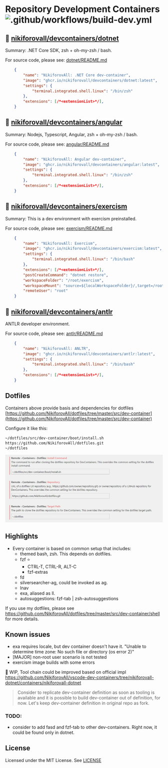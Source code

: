 # Repository Development Containers ![.github/workflows/build-dev.yml](https://github.com/NikiforovAll/dev-containers/workflows/.github/workflows/build-dev.yml/badge.svg?branch=master)

## 🐋 [nikiforovall/devcontainers/dotnet](https://github.com/users/NikiforovAll/packages/container/package/devcontainers%2Fdotnet)

Summary: .NET Core SDK, zsh + oh-my-zsh / bash.

For source code, please see: [dotnet/README.md](https://github.com/NikiforovAll/dev-containers/tree/master/containers/dotnet)

```json
    {
        "name": "NikiforovAll: .NET Core dev-container",
        "image": "ghcr.io/nikiforovall/devcontainers/dotnet:latest",
        "settings": {
            "terminal.integrated.shell.linux": "/bin/zsh"
        },
        "extensions": [/*<extensionList>*/],
    }
```

## 🐋 [nikiforovall/devcontainers/angular](https://github.com/users/NikiforovAll/packages/container/package/devcontainers%2Fangular)

Summary: Nodejs, Typescript, Angular, zsh + oh-my-zsh / bash.

For source code, please see: [angular/README.md](https://github.com/NikiforovAll/dev-containers/tree/master/containers/angular)

```json
    {
        "name": "NikiforovAll: Angular dev-container",
        "image": "ghcr.io/nikiforovall/devcontainers/angular:latest",
        "settings": {
            "terminal.integrated.shell.linux": "/bin/zsh"
        },
        "extensions": [/*<extensionList>*/],
    }
```

## 🐋 [nikiforovall/devcontainers/exercism](https://github.com/users/NikiforovAll/packages/container/package/devcontainers%2Fexercism)

Summary: This is a dev environment with exercism preinstalled.

For source code, please see: [exercism/README.md](https://github.com/NikiforovAll/dev-containers/tree/master/containers/exercism)

```json
    {
        "name": "NikiforovAll: Exercism",
        "image": "ghcr.io/nikiforovall/devcontainers/exercism:latest",
        "settings": {
            "terminal.integrated.shell.linux": "/bin/bash"
        },
        "extensions": [/*<extensionList>*/],
        "postCreateCommand": "dotnet restore",
        "workspaceFolder": "/root/exercism",
        "workspaceMount": "source=${localWorkspaceFolder}/,target=/root/exercism,type=bind,consistency=cached",
        "remoteUser": "root"
    }
```

## 🐋 [nikiforovall/devcontainers/antlr](https://github.com/users/NikiforovAll/packages/container/package/devcontainers%2Fantlr)

ANTLR developer environment.

For source code, please see: [antlr/README.md](https://github.com/NikiforovAll/dev-containers/tree/master/containers/antlr)

```json
    {
        "name": "NikiforovAll: ANLTR",
        "image": "ghcr.io/nikiforovall/devcontainers/antlr:latest",
        "settings": {
            "terminal.integrated.shell.linux": "/bin/bash"
        },
        "extensions": [/*<extensionList>*/],
    }
```

## Dotfiles

Containers above provide basis and dependencies for dotfiles [https://github.com/NikiforovAll/dotfiles/tree/master/src/dev-container](https://github.com/NikiforovAll/dotfiles/tree/master/src/dev-container)

Configure it like this:

```text
~/dotfiles/src/dev-container/boot/install.sh
https://github.com/NikiforovAll/dotfiles.git
~/dotfiles
```

![alt](https://raw.githubusercontent.com/NikiforovAll/dev-containers/master/assets/cnf_dotfiles.png)

## Highlights

* Every container is based on common setup that includes:
  * themed bash, zsh. This depends on dotfiles.
  * fzf ⭐
    * CTRL-T, CTRL-R, ALT-C
    * fzf-extras
  * fd
  * silversearcher-ag, could be invoked as ag.
  * lnav
  * exa, aliased as ll.
  * autosuggestions: fzf-tab | zsh-autosuggestions

If you use my dotfiles, please see <https://github.com/NikiforovAll/dotfiles/tree/master/src/dev-container/shell> for more details.

## Known issues

* exa requires locale, but dev container doesn't have it. "Unable to determine time zone: No such file or directory (os error 2)"
* [MAJOR] non-root user scenario is not tested
* exercism image builds with some errors

🚧 WIP, Tool chain could be improved based on official impl <https://github.com/NikiforovAll/vscode-dev-containers/tree/nikiforovall-dotnet/containers/nikiforovall-dotnet>

> Consider to replicate dev-container definition as soon as tooling is available and it is possible to build dev-container out of definition, for now. Let's keep dev-container definition in original repo as fork.

### TODO:

* consider to add fasd and fzf-tab to other dev-containers. Right now, it could be found only in dotnet.

## License

Licensed under the MIT License. See [LICENSE](./LICENSE)
